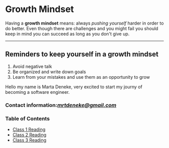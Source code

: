 # Growth Mindset
Having a **growth mindset** means: always *pushing yourself* harder in order to do better. 
Even though there are challenges and you might fail you should keep in mind you can succeed as long as you don't give up.

***


## Reminders to keep yourself in a growth mindset
1. Avoid negative talk
2. Be organized and write down goals
3. Learn from your mistakes and use them as an opportunity to grow


Hello my name is Marta Deneke, very excited to start my journy of becoming a software engineer.
### Contact information:*mrtdeneke@gmail.com*

### Table of Contents
- [Class 1 Reading](class1.md)
- [Class 2 Reading](class2.md)
- [Class 3 Reading](class3.md)
